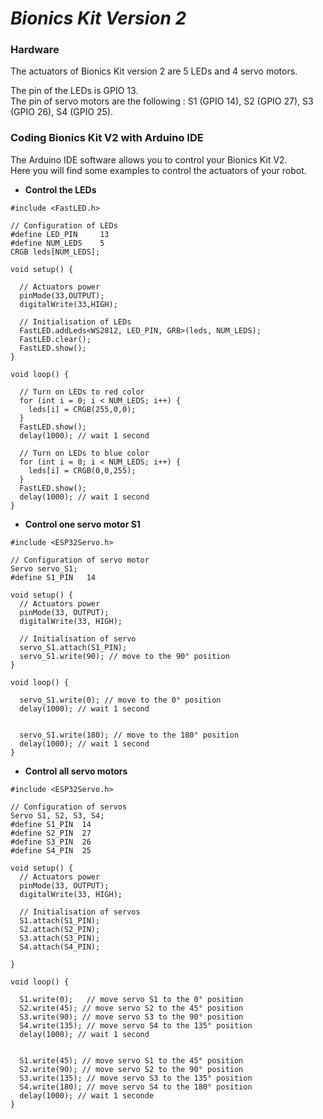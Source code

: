 
# *Bionics Kit Version 2*
### Hardware

The actuators of Bionics Kit version 2 are 5 LEDs and 4 servo motors. 


The pin of the LEDs is GPIO 13. 
<br>The pin of servo motors are the following : S1 (GPIO 14), S2 (GPIO 27), S3 (GPIO 26), S4 (GPIO 25).

### Coding Bionics Kit V2 with Arduino IDE 

The Arduino IDE software allows you to control your Bionics Kit V2. 
<br>Here you will find some examples to control the actuators of your robot. 

* **Control the LEDs**

```
#include <FastLED.h>

// Configuration of LEDs
#define LED_PIN     13   
#define NUM_LEDS    5
CRGB leds[NUM_LEDS]; 

void setup() {

  // Actuators power 
  pinMode(33,OUTPUT);
  digitalWrite(33,HIGH);

  // Initialisation of LEDs
  FastLED.addLeds<WS2812, LED_PIN, GRB>(leds, NUM_LEDS);
  FastLED.clear();  
  FastLED.show();
}

void loop() {

  // Turn on LEDs to red color
  for (int i = 0; i < NUM_LEDS; i++) {
    leds[i] = CRGB(255,0,0); 
  }
  FastLED.show();
  delay(1000); // wait 1 second

  // Turn on LEDs to blue color
  for (int i = 0; i < NUM_LEDS; i++) {
    leds[i] = CRGB(0,0,255); 
  }
  FastLED.show();
  delay(1000); // wait 1 second
}
``` 
 
 * **Control one servo motor S1**

```
#include <ESP32Servo.h>

// Configuration of servo motor
Servo servo_S1;
#define S1_PIN   14   

void setup() {
  // Actuators power
  pinMode(33, OUTPUT);
  digitalWrite(33, HIGH); 

  // Initialisation of servo
  servo_S1.attach(S1_PIN); 
  servo_S1.write(90); // move to the 90° position
}

void loop() {

  servo_S1.write(0); // move to the 0° position
  delay(1000); // wait 1 second

  
  servo_S1.write(180); // move to the 180° position
  delay(1000); // wait 1 second
}

``` 

 * **Control all servo motors**

```
#include <ESP32Servo.h>

// Configuration of servos
Servo S1, S2, S3, S4;
#define S1_PIN  14
#define S2_PIN  27
#define S3_PIN  26
#define S4_PIN  25

void setup() {
  // Actuators power
  pinMode(33, OUTPUT);
  digitalWrite(33, HIGH); 
 
  // Initialisation of servos
  S1.attach(S1_PIN);
  S2.attach(S2_PIN); 
  S3.attach(S3_PIN); 
  S4.attach(S4_PIN); 

}

void loop() {
  
  S1.write(0);   // move servo S1 to the 0° position
  S2.write(45); // move servo S2 to the 45° position
  S3.write(90); // move servo S3 to the 90° position
  S4.write(135); // move servo S4 to the 135° position
  delay(1000); // wait 1 second

  
  S1.write(45); // move servo S1 to the 45° position
  S2.write(90); // move servo S2 to the 90° position
  S3.write(135); // move servo S3 to the 135° position
  S4.write(180); // move servo S4 to the 180° position 
  delay(1000); // wait 1 seconde
}
``` 


